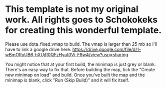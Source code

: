 # This template is not my original work. All rights goes to Schokokeks for creating this wonderful template.
Please use dota_fixed.vmap to build. The vmap is larger than 25 mb so I'll have to link a google drive here.
https://drive.google.com/file/d/1-wBmORuUB6-hXUjR0QFzHyat0Vi-F8w4/view?usp=sharing

You might notice that at your first build, the minimap is just grey or blank. There's an easy way to fix that. Before building the map, tick the "Create new minimap on load" and build. Once you've built the map and the minimap is blank, click "Run (Skip Build)" and it will fix itself.


